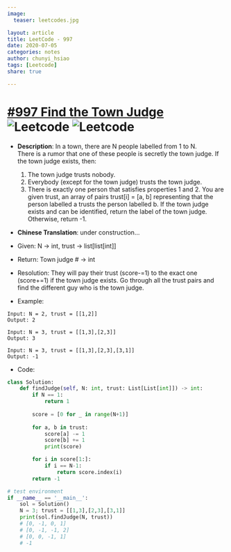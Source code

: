 ```yaml
---
image:
  teaser: leetcodes.jpg

layout: article
title: LeetCode - 997
date: 2020-07-05
categories: notes
author: chunyi_hsiao
tags: [Leetcode]
share: true

---
```

# [#997 Find the Town Judge](https://leetcode.com/problems/find-the-town-judge/) ![Leetcode](https://img.shields.io/badge/Easy-Leetcode-green.svg) ![Leetcode](https://img.shields.io/badge/WeekTwo-MayChallange-red.svg)

- **Description**: In a town, there are N people labelled from 1 to N.  
    There is a rumor that one of these people is secretly the town judge.
    If the town judge exists, then:
    1. The town judge trusts nobody.
    2. Everybody (except for the town judge) trusts the town judge.
    3. There is exactly one person that satisfies properties 1 and 2.
    You are given trust, an array of pairs trust[i] = [a, b] representing that the person labelled a trusts the person labelled b.
    If the town judge exists and can be identified, return the label of the town judge.  Otherwise, return -1.  

- **Chinese Translation**: under construction... 

- Given: N -> int, trust -> list[list[int]]
- Return: Town judge # -> int
- Resolution: They will pay their trust (score-=1) to the exact one (score+=1) if the town judge exists. Go through all the trust pairs and find the different guy who is the town judge.
- Example:

```
Input: N = 2, trust = [[1,2]]
Output: 2

Input: N = 3, trust = [[1,3],[2,3]]
Output: 3

Input: N = 3, trust = [[1,3],[2,3],[3,1]]
Output: -1
```

- Code:

```python
class Solution:
    def findJudge(self, N: int, trust: List[List[int]]) -> int:
        if N == 1:
            return 1
        
        score = [0 for _ in range(N+1)]
        
        for a, b in trust:
            score[a] -= 1
            score[b] += 1
            print(score)

        for i in score[1:]:
            if i == N-1:
                return score.index(i)
        return -1

# test environment
if __name__ == '__main__':
    sol = Solution()
    N = 3; trust = [[1,3],[2,3],[3,1]]
    print(sol.findJudge(N, trust))
    # [0, -1, 0, 1]
    # [0, -1, -1, 2]
    # [0, 0, -1, 1]
    # -1
```
